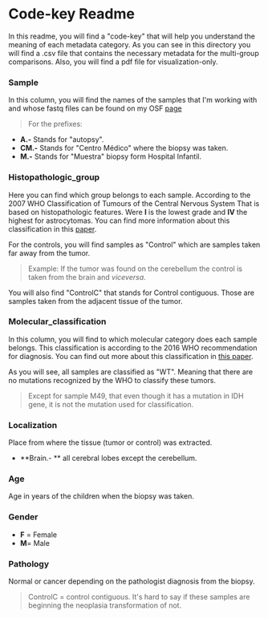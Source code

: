 # Code-key Readme

In this readme, you will find a "code-key" that will help you understand the meaning of each metadata category. 
As you can see in this directory you will find a .csv file that contains the necessary metadata for the multi-group comparisons. 
Also, you will find a pdf file for visualization-only. 

### Sample 
In this column, you will find the names of the samples that I'm working with and whose fastq files can be found on my OSF 
[page](https://osf.io/spmrq/?view_only=dfd16c89a6474e9f8a0299de1bbcde0a.) 

>For the prefixes:

* **A.-**  Stands for "autopsy".
* **CM.-**  Stands for "Centro Médico" where the biopsy was taken.
* **M.-**  Stands for "Muestra" biopsy form Hospital Infantil. 


### Histopathologic_group

Here you can find which group belongs to each sample. According to the 2007 WHO Classification of Tumours of the Central Nervous System
That is based on histopathologic features. Were **I** is the lowest grade and **IV** the highest for astrocytomas. 
You can find more information about this classification in this [paper](https://www.ncbi.nlm.nih.gov/pmc/articles/PMC1929165/).

For the controls, you will find samples as "Control" which are samples taken far away from the tumor. 
> Example: If the tumor was found on the cerebellum the control is taken from the brain and _viceversa_.

You will also find "ControlC" that stands for Control contiguous. Those are samples taken from the adjacent tissue of the tumor. 


### Molecular_classification 
In this column, you will find to which molecular category does each sample belongs. This classification is according to the 2016 WHO recommendation for diagnosis. You can find out more about this classification in  [this paper](https://www.ncbi.nlm.nih.gov/pubmed/27157931). 

As you will see, all samples are classified as "WT".  Meaning that there are no mutations recognized by the WHO to classify these tumors. 

>Except for sample M49, that even though it has a mutation in IDH gene, it is not the mutation used for classification. 

### Localization

Place from where the tissue (tumor or control)  was extracted. 

* **Brain.- ** all cerebral lobes except the cerebellum. 

### Age 

Age in years of the children when the biopsy was taken. 

### Gender 

* **F** = Female 
* **M**= Male 

### Pathology 

Normal or cancer depending on the pathologist diagnosis from the biopsy. 

>ControlC = control contiguous. It's hard to say if these samples are beginning the neoplasia transformation of not. 
